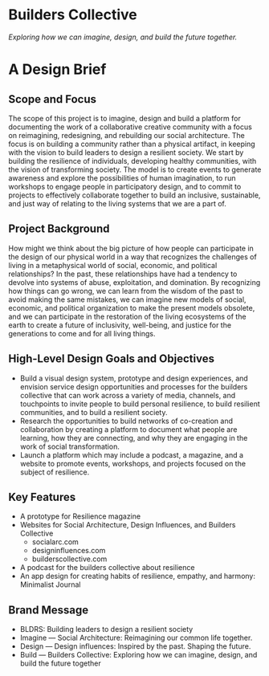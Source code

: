 # Builders Collective

*Exploring how we can imagine, design, and build the future together.*

# A Design Brief

## Scope and Focus

The scope of this project is to imagine, design and build a platform for documenting the work of a collaborative creative community with a focus on reimagining, redesigning, and rebuilding our social architecture. The focus is on building a community rather than a physical artifact, in keeping with the vision to build leaders to design a resilient society. We start by building the resilience of individuals, developing healthy communities, with the vision of transforming society. The model is to create events to generate awareness and explore the possibilities of human imagination, to run workshops to engage people in participatory design, and to commit to projects to effectively collaborate together to build an inclusive, sustainable, and just way of relating to the living systems that we are a part of.

## Project Background

How might we think about the big picture of how people can participate in the design of our physical world in a way that recognizes the challenges of living in a metaphysical world of social, economic, and political relationships? In the past, these relationships have had a tendency to devolve into systems of abuse, exploitation, and domination. By recognizing how things can go wrong, we can learn from the wisdom of the past to avoid making the same mistakes, we can imagine new models of social, economic, and political organization to make the present models obsolete, and we can participate in the restoration of the living ecosystems of the earth to create a future of inclusivity, well-being, and justice for the generations to come and for all living things.

## High-Level Design Goals and Objectives

- Build a visual design system, prototype and design experiences, and envision service design opportunities and processes for the builders collective that can work across a variety of media, channels, and touchpoints to invite people to build personal resilience, to build resilient communities, and to build a resilient society.
- Research the opportunities to build networks of co-creation and collaboration by creating a platform to document what people are learning, how they are connecting, and why they are engaging in the work of social transformation.
- Launch a platform which may include  a podcast, a magazine, and a website to promote events, workshops, and projects focused on the subject of resilience.

## Key Features

- A prototype for Resilience magazine
- Websites for Social Architecture, Design Influences, and Builders Collective
	- socialarc.com
	- designinfluences.com
	- builderscollective.com
- A podcast for the builders collective about resilience
- An app design for creating habits of resilience, empathy, and harmony: Minimalist Journal

## Brand Message

- BLDRS: Building leaders to design a resilient society
- Imagine — Social Architecture: Reimagining our common life together.
- Design — Design influences: Inspired by the past. Shaping the future.
- Build — Builders Collective: Exploring how we can imagine, design, and build the future together
